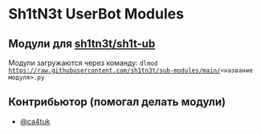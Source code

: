 <h1> Sh1tN3t UserBot Modules</h1>


<h2> Модули для <a href="https://github.com/sh1tn3t/sh1t-ub">sh1tn3t/sh1t-ub</a></h2>

Модули загружаются через команду: <code>dlmod https://raw.githubusercontent.com/sh1tn3t/sub-modules/main/<название модуля>.py</code>


<h2> Контрибьютор (помогал делать модули)</h2>
<ul>
    <li><a href="https://t.me/ca4tuk">@ca4tuk</a></li>
</ul>

